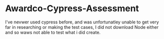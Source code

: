 # Awardco-Cypress-Assessment

I've nevwer used cypress before, and was unfortunatley unable to get very far in researching or making the test cases, I did not download Node either and so waws not able to test what i did create.

